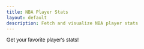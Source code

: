 ```yaml
---
title: NBA Player Stats
layout: default
description: Fetch and visualize NBA player stats
---
```


Get your favorite player's stats!

<html lang="en">

<head>
    <meta charset="UTF-8">
    <meta name="viewport" content="width=device-width, initial-scale=1.0">
    <title>NBA Player Stats</title>
    <script src="https://ajax.googleapis.com/ajax/libs/jquery/3.6.0/jquery.min.js"></script>
    <script src="https://cdn.jsdelivr.net/npm/chart.js"></script>
    <style>
        body {
            font-family: Arial, sans-serif;
            margin: 20px;
        }

        table {
            width: 100%;
            border-collapse: collapse;
            margin-top: 20px;
        }

        table th, table td {
            border: 1px solid #ddd;
            padding: 8px;
        }

        table th {
            background-color: #f2f2f2;
        }

        #fantasyScore {
            font-size: 24px;
            margin-top: 20px;
            font-weight: bold;
        }
    </style>
</head>

<body>

<input type="text" id="playerName" placeholder="Enter player name">
<button id="fetchButton">Get Player Stats</button>
<div id="fantasyScore"></div>
<h3>General Info</h3>
<table id="playerTable">
    <thead>
        <tr>
            <th>Parameter</th>
            <th>Value</th>
        </tr>
    </thead>
    <tbody></tbody>
</table>

<h3>Last 20 Games Stats</h3>
<table id="statsLast20Games">
    <thead>
        <tr>
            <th>Game</th>
            <th>Points</th>
            <th>Rebounds</th>
            <th>Assists</th>
            <th>Field Goals</th>
        </tr>
    </thead>
    <tbody></tbody>
</table>

<script>
$(document).ready(function() {
    $("#fetchButton").click(function() {
        const playerName = $("#playerName").val().split(" ");
        const firstName = playerName[0];
        const lastName = playerName[1];

        $.getJSON(`https://www.balldontlie.io/api/v1/players?search=${firstName}%20${lastName}`, function(data) {
            const player = data.data[0];
            displayGeneralInfo(player);
            
            fetchGameStats(player.id);
        }).fail(function() {
            console.error("Error fetching player data.");
        });
    });
});

function displayGeneralInfo(player) {
    const playerTable = $("#playerTable tbody");
    playerTable.html(`
        <tr><td>Name</td><td>${player.first_name} ${player.last_name}</td></tr>
        <tr><td>Position</td><td>${player.position}</td></tr>
        <tr><td>Height</td><td>${player.height_feet} ft ${player.height_inches} in</td></tr>
        <tr><td>Weight</td><td>${player.weight_pounds} lbs</td></tr>
        <tr><td>Team</td><td>${player.team.full_name}</td></tr>
    `);
}

function fetchGameStats(playerId) {
    $.getJSON(`https://www.balldontlie.io/api/v1/stats?player_ids[]=${playerId}&per_page=20`, function(gamesData) {
        if (gamesData.data && gamesData.data.length > 0) {
            const statsMap = {
                points: [],
                rebounds: [],
                assists: [],
                fieldGoals: []
            };

            gamesData.data.forEach(game => {
                statsMap.points.push(game.pts);
                statsMap.rebounds.push(game.reb);
                statsMap.assists.push(game.ast);
                statsMap.fieldGoals.push(game.fgm); // Assuming you want field goals made
            });

            displayLast20GameStats(statsMap);
        } else {
            alert("Game stats not available for this player.");
        }
    }).fail(function() {
        console.error("Error fetching game stats.");
    });
}

function displayLast20GameStats(statsMap) {
    const statsTable = $("#statsLast20Games tbody");
    statsTable.empty(); // Clear previous data

    for (let i = 0; i < 20; i++) {
        const row = `
            <tr>
                <td>Game ${i + 1}</td>
                <td>${statsMap.points[i] ?? 'N/A'}</td>
                <td>${statsMap.rebounds[i] ?? 'N/A'}</td>
                <td>${statsMap.assists[i] ?? 'N/A'}</td>
                <td>${statsMap.fieldGoals[i] ?? 'N/A'}</td>
            </tr>
        `;
        statsTable.append(row);
    }
}
</script>

</body>
</html>
